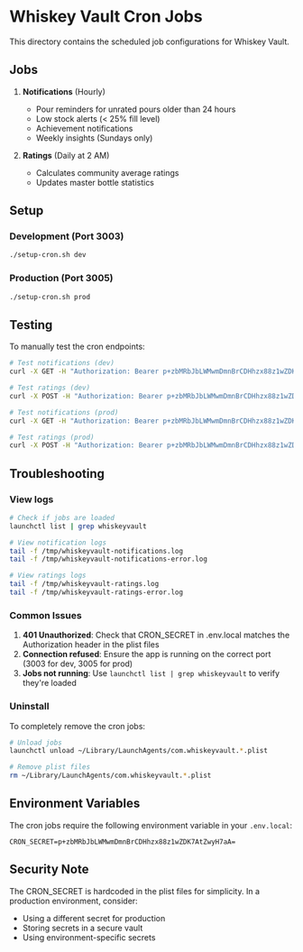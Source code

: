 # Whiskey Vault Cron Jobs

This directory contains the scheduled job configurations for Whiskey Vault.

## Jobs

1. **Notifications** (Hourly)
   - Pour reminders for unrated pours older than 24 hours
   - Low stock alerts (< 25% fill level)
   - Achievement notifications
   - Weekly insights (Sundays only)

2. **Ratings** (Daily at 2 AM)
   - Calculates community average ratings
   - Updates master bottle statistics

## Setup

### Development (Port 3003)
```bash
./setup-cron.sh dev
```

### Production (Port 3005)
```bash
./setup-cron.sh prod
```

## Testing

To manually test the cron endpoints:

```bash
# Test notifications (dev)
curl -X GET -H "Authorization: Bearer p+zbMRbJbLWMwmDmnBrCDHhzx88z1wZDK7AtZwyH7aA=" http://localhost:3003/api/cron/notifications

# Test ratings (dev)
curl -X POST -H "Authorization: Bearer p+zbMRbJbLWMwmDmnBrCDHhzx88z1wZDK7AtZwyH7aA=" http://localhost:3003/api/cron/calculate-ratings

# Test notifications (prod)
curl -X GET -H "Authorization: Bearer p+zbMRbJbLWMwmDmnBrCDHhzx88z1wZDK7AtZwyH7aA=" http://localhost:3005/api/cron/notifications

# Test ratings (prod)
curl -X POST -H "Authorization: Bearer p+zbMRbJbLWMwmDmnBrCDHhzx88z1wZDK7AtZwyH7aA=" http://localhost:3005/api/cron/calculate-ratings
```

## Troubleshooting

### View logs
```bash
# Check if jobs are loaded
launchctl list | grep whiskeyvault

# View notification logs
tail -f /tmp/whiskeyvault-notifications.log
tail -f /tmp/whiskeyvault-notifications-error.log

# View ratings logs
tail -f /tmp/whiskeyvault-ratings.log
tail -f /tmp/whiskeyvault-ratings-error.log
```

### Common Issues

1. **401 Unauthorized**: Check that CRON_SECRET in .env.local matches the Authorization header in the plist files
2. **Connection refused**: Ensure the app is running on the correct port (3003 for dev, 3005 for prod)
3. **Jobs not running**: Use `launchctl list | grep whiskeyvault` to verify they're loaded

### Uninstall

To completely remove the cron jobs:

```bash
# Unload jobs
launchctl unload ~/Library/LaunchAgents/com.whiskeyvault.*.plist

# Remove plist files
rm ~/Library/LaunchAgents/com.whiskeyvault.*.plist
```

## Environment Variables

The cron jobs require the following environment variable in your `.env.local`:

```
CRON_SECRET=p+zbMRbJbLWMwmDmnBrCDHhzx88z1wZDK7AtZwyH7aA=
```

## Security Note

The CRON_SECRET is hardcoded in the plist files for simplicity. In a production environment, consider:
- Using a different secret for production
- Storing secrets in a secure vault
- Using environment-specific secrets